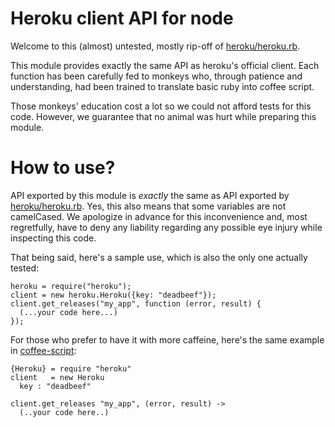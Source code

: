 Heroku client API for node
==========================

Welcome to this (almost) untested, mostly rip-off of [heroku/heroku.rb](https://github.com/heroku/heroku.rb).

This module provides exactly the same API as heroku's official client. Each function has been carefully fed to monkeys who, through patience and understanding, had been trained to translate basic ruby into coffee script.

Those monkeys' education cost a lot so we could not afford tests for this code. However, we guarantee that no animal was hurt while preparing this module.

How to use?
===========

API exported by this module is _exactly_ the same as API exported by  [heroku/heroku.rb](https://github.com/heroku/heroku.rb). Yes, this also means that some variables are not camelCased. We apologize in advance for this inconvenience and, most regretfully, have to deny any liability regarding any possible eye injury while inspecting this code.

That being said, here's a sample use, which is also the only one actually tested:

    heroku = require("heroku");
    client = new heroku.Heroku({key: "deadbeef"});
    client.get_releases("my_app", function (error, result) {
      (...your code here...)
    });

For those who prefer to have it with more caffeine, here's the same example in [coffee-script](https://github.com/jashkenas/coffee-script):

    {Heroku} = require "heroku"
    client   = new Heroku
      key : "deadbeef"

    client.get_releases "my_app", (error, result) ->
      (..your code here..)
